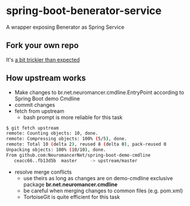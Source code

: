 # spring-boot-benerator-service

A wrapper exposing Benerator as Spring Service

## Fork your own repo

It's [a bit trickier than expected](http://bitdrift.com/post/4534738938/fork-your-own-project-on-github)

## How upstream works

* Make changes to br.net.neuromancer.cmdline.EntryPoint according to Spring Boot demo Cmdline
* commit changes
* fetch from upstream
    * bash prompt is more reliable for this task


```bash
$ git fetch upstream
remote: Counting objects: 10, done.
remote: Compressing objects: 100% (5/5), done.
remote: Total 10 (delta 2), reused 8 (delta 0), pack-reused 0
Unpacking objects: 100% (10/10), done.
From github.com:NeuromancerNet/spring-boot-demo-cmdline
   ceacc66..fb13d5b  master     -> upstream/master
```

* resolve merge conflicts 
    * use theirs as long as changes are on demo-cmdline exclusive package **br.net.neuromancer.cmdline**
    * be careful when merging changes to common files (e.g. pom.xml)
    * TortoiseGit is quite efficient for this task
    
